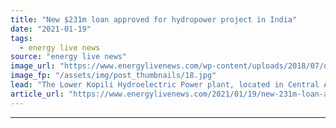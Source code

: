 ```yaml
---
title: "New $231m loan approved for hydropower project in India"
date: "2021-01-19"
tags: 
  - energy live news
source: "energy live news"
image_url: "https://www.energylivenews.com/wp-content/uploads/2018/07/dollars.jpg"
image_fp: "/assets/img/post_thumbnails/18.jpg"
lead: "The Lower Kopili Hydroelectric Power plant, located in Central Assam, will have a total capacity of 120MW"
article_url: "https://www.energylivenews.com/2021/01/19/new-231m-loan-approved-for-hydropower-project-in-india/"
---
```


---
